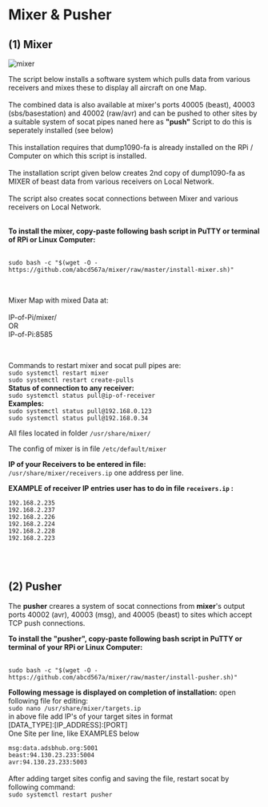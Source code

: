 # Mixer & Pusher

## (1) Mixer
![mixer](https://github.com/abcd567a/mixer/assets/28452511/49fc6a84-9362-47dd-b1d2-ceeb73afecee)


The script below installs a software system which pulls data from various receivers and mixes these to display all aircraft on one Map.</br></br>
The combined data is also available at mixer's ports 40005 (beast), 40003 (sbs/basestation) and 40002 (raw/avr) and can be pushed to other sites by a suitable system of socat pipes naned here as **"push"** Script to do this is seperately installed (see below) </br></br>
This installation requires that dump1090-fa is already installed on the RPi / Computer on which this script is installed. </br></br>
The installation script given below creates 2nd copy of dump1090-fa as MIXER of beast data from various receivers on Local Network.</br></br>
The script also creates socat connections between Mixer and various receivers on Local Network. </br></br>

**To install the mixer, copy-paste following bash script in PuTTY or terminal of RPi or Linux Computer:** </br></br>
```
sudo bash -c "$(wget -O - https://github.com/abcd567a/mixer/raw/master/install-mixer.sh)"  
```


</br>

Mixer Map with mixed Data at: </br></br>
    IP-of-Pi/mixer/ </br>
    OR </br>
    IP-of-Pi:8585 </br>

</br>

Commands to restart mixer and socat pull pipes are:</br>
    `sudo systemctl restart mixer `  </br>
    `sudo systemctl restart create-pulls ` </br>
    **Status of connection to any receiver:** </br>
    `sudo systemctl status pull@ip-of-receiver ` </br>
    **Examples:** </br>
    `sudo systemctl status pull@192.168.0.123 ` </br>
    `sudo systemctl status pull@192.168.0.34 ` </br>
    
All files located in folder `/usr/share/mixer/` </br>

The config of mixer is in file `/etc/default/mixer ` </br>

**IP of your Receivers to be entered in file:** </br>
`/usr/share/mixer/receivers.ip`</b>
one address per line.</br>

**EXAMPLE of receiver IP entries user has to do in file `receivers.ip` :** </br>

`192.168.2.235` </br>
`192.168.2.237` </br>
`192.168.2.226` </br>
`192.168.2.224` </br>
`192.168.2.228` </br>
`192.168.2.223` </br></br>

</br>

## (2) Pusher
The **pusher** creares a system of socat connections from **mixer**'s output ports 40002 (avr), 40003 (msg), and 40005 (beast) to sites which accept TCP push connections.

**To install the "pusher", copy-paste following bash script in PuTTY or terminal of your RPi or Linux Computer:**</br></br>
```
sudo bash -c "$(wget -O - https://github.com/abcd567a/mixer/raw/master/install-pusher.sh)"

```

**Following message is displayed on completion of installation:**
open following file for editing:</br>
`sudo nano /usr/share/mixer/targets.ip ` </br>
in above file add IP's of your target sites in format</br>
[DATA_TYPE]:[IP_ADDRESS]:[PORT]</br>
One Site per line, like EXAMPLES below</br>

`msg:data.adsbhub.org:5001` </br>
`beast:94.130.23.233:5004` </br>
`avr:94.130.23.233:5003` </br>
</br>
After adding target sites config and saving the file, restart socat by following command:</br>
`sudo systemctl restart pusher ` </br>

</br></br>



 
